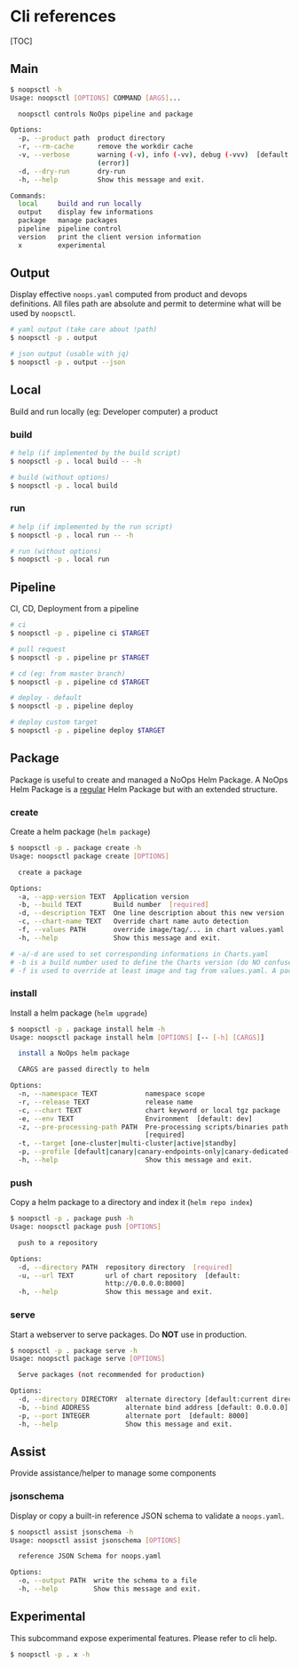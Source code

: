 # Cli references

[TOC]

## Main

```bash
$ noopsctl -h
Usage: noopsctl [OPTIONS] COMMAND [ARGS]...

  noopsctl controls NoOps pipeline and package

Options:
  -p, --product path  product directory
  -r, --rm-cache      remove the workdir cache
  -v, --verbose       warning (-v), info (-vv), debug (-vvv)  [default:
                      (error)]
  -d, --dry-run       dry-run
  -h, --help          Show this message and exit.

Commands:
  local     build and run locally
  output    display few informations
  package   manage packages
  pipeline  pipeline control
  version   print the client version information
  x         experimental
```

## Output

Display effective `noops.yaml` computed from product and devops definitions.
All files path are absolute and permit to determine what will be used by `noopsctl`.

```bash
# yaml output (take care about !path)
$ noopsctl -p . output

# json output (usable with jq)
$ noopsctl -p . output --json
```

## Local

Build and run locally (eg: Developer computer) a product

### build

```bash
# help (if implemented by the build script)
$ noopsctl -p . local build -- -h

# build (without options)
$ noopsctl -p . local build
```

### run

```bash
# help (if implemented by the run script)
$ noopsctl -p . local run -- -h

# run (without options)
$ noopsctl -p . local run
```

## Pipeline

CI, CD, Deployment from a pipeline

```bash
# ci
$ noopsctl -p . pipeline ci $TARGET

# pull request
$ noopsctl -p . pipeline pr $TARGET

# cd (eg: from master branch)
$ noopsctl -p . pipeline cd $TARGET

# deploy - default
$ noopsctl -p . pipeline deploy

# deploy custom target
$ noopsctl -p . pipeline deploy $TARGET
```

## Package

Package is useful to create and managed a NoOps Helm Package. A NoOps Helm Package is a <u>regular</u> Helm Package but with an extended structure.

### create

Create a helm package (`helm package`)

```bash
$ noopsctl -p . package create -h
Usage: noopsctl package create [OPTIONS]

  create a package

Options:
  -a, --app-version TEXT  Application version
  -b, --build TEXT        Build number  [required]
  -d, --description TEXT  One line description about this new version
  -c, --chart-name TEXT   Override chart name auto detection
  -f, --values PATH       override image/tag/... in chart values.yaml
  -h, --help              Show this message and exit.
```

```bash
# -a/-d are used to set corresponding informations in Charts.yaml
# -b is a build number used to define the Charts version (do NO confuse with appVersion)
# -f is used to override at least image and tag from values.yaml. A package should deploy a specific image version.
```

### install

Install a helm package (`helm upgrade`)

```bash
$ noopsctl -p . package install helm -h
Usage: noopsctl package install helm [OPTIONS] [-- [-h] [CARGS]]

  install a NoOps helm package

  CARGS are passed directly to helm

Options:
  -n, --namespace TEXT            namespace scope
  -r, --release TEXT              release name
  -c, --chart TEXT                chart keyword or local tgz package
  -e, --env TEXT                  Environment  [default: dev]
  -z, --pre-processing-path PATH  Pre-processing scripts/binaries path
                                  [required]
  -t, --target [one-cluster|multi-cluster|active|standby]
  -p, --profile [default|canary|canary-endpoints-only|canary-dedicated-endpoints|services-only]
  -h, --help                      Show this message and exit.

```

### push

Copy a helm package to a directory and index it (`helm repo index`)

```bash
$ noopsctl -p . package push -h
Usage: noopsctl package push [OPTIONS]

  push to a repository

Options:
  -d, --directory PATH  repository directory  [required]
  -u, --url TEXT        url of chart repository  [default:
                        http://0.0.0.0:8000]
  -h, --help            Show this message and exit.
```

### serve

Start a webserver to serve packages. Do **NOT** use in production.

```bash
$ noopsctl -p . package serve -h
Usage: noopsctl package serve [OPTIONS]

  Serve packages (not recommended for production)

Options:
  -d, --directory DIRECTORY  alternate directory [default:current directory]
  -b, --bind ADDRESS         alternate bind address [default: 0.0.0.0]
  -p, --port INTEGER         alternate port  [default: 8000]
  -h, --help                 Show this message and exit.
```

## Assist

Provide assistance/helper to manage some components

### jsonschema

Display or copy a built-in reference JSON schema to validate a `noops.yaml`.

```bash
$ noopsctl assist jsonschema -h
Usage: noopsctl assist jsonschema [OPTIONS]

  reference JSON Schema for noops.yaml

Options:
  -o, --output PATH  write the schema to a file
  -h, --help         Show this message and exit.
```

## Experimental

This subcommand expose experimental features. Please refer to cli help.

```bash
$ noopsctl -p . x -h
```

